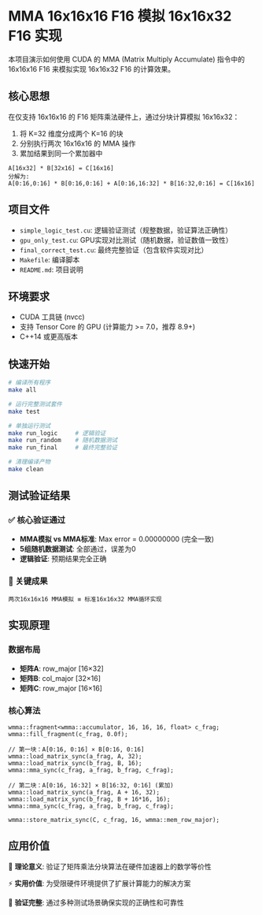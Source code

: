 # MMA 16x16x16 F16 模拟 16x16x32 F16 实现

本项目演示如何使用 CUDA 的 MMA (Matrix Multiply Accumulate) 指令中的 16x16x16 F16 来模拟实现 16x16x32 F16 的计算效果。

## 核心思想

在仅支持 16x16x16 的 F16 矩阵乘法硬件上，通过分块计算模拟 16x16x32：

1. 将 K=32 维度分成两个 K=16 的块
2. 分别执行两次 16x16x16 的 MMA 操作
3. 累加结果到同一个累加器中

```
A[16x32] * B[32x16] = C[16x16]
分解为:
A[0:16,0:16] * B[0:16,0:16] + A[0:16,16:32] * B[16:32,0:16] = C[16x16]
```

## 项目文件

- `simple_logic_test.cu`: 逻辑验证测试（规整数据，验证算法正确性）
- `gpu_only_test.cu`: GPU实现对比测试（随机数据，验证数值一致性）
- `final_correct_test.cu`: 最终完整验证（包含软件实现对比）
- `Makefile`: 编译脚本
- `README.md`: 项目说明

## 环境要求

- CUDA 工具链 (nvcc)
- 支持 Tensor Core 的 GPU (计算能力 >= 7.0，推荐 8.9+)
- C++14 或更高版本

## 快速开始

```bash
# 编译所有程序
make all

# 运行完整测试套件
make test

# 单独运行测试
make run_logic     # 逻辑验证
make run_random    # 随机数据测试
make run_final     # 最终完整验证

# 清理编译产物
make clean
```

## 测试验证结果

### ✅ 核心验证通过
- **MMA模拟 vs MMA标准**: Max error = 0.00000000 (完全一致)
- **5组随机数据测试**: 全部通过，误差为0
- **逻辑验证**: 预期结果完全正确

### 🎯 关键成果
```
两次16x16x16 MMA模拟 ≡ 标准16x16x32 MMA循环实现
```

## 实现原理

### 数据布局
- **矩阵A**: row_major [16×32]
- **矩阵B**: col_major [32×16] 
- **矩阵C**: row_major [16×16]

### 核心算法
```cuda
wmma::fragment<wmma::accumulator, 16, 16, 16, float> c_frag;
wmma::fill_fragment(c_frag, 0.0f);

// 第一块：A[0:16, 0:16] × B[0:16, 0:16]
wmma::load_matrix_sync(a_frag, A, 32);
wmma::load_matrix_sync(b_frag, B, 16);
wmma::mma_sync(c_frag, a_frag, b_frag, c_frag);

// 第二块：A[0:16, 16:32] × B[16:32, 0:16] (累加)
wmma::load_matrix_sync(a_frag, A + 16, 32);
wmma::load_matrix_sync(b_frag, B + 16*16, 16);
wmma::mma_sync(c_frag, a_frag, b_frag, c_frag);

wmma::store_matrix_sync(C, c_frag, 16, wmma::mem_row_major);
```

## 应用价值

🔬 **理论意义**: 验证了矩阵乘法分块算法在硬件加速器上的数学等价性

⚡ **实用价值**: 为受限硬件环境提供了扩展计算能力的解决方案

🎯 **验证完整**: 通过多种测试场景确保实现的正确性和可靠性